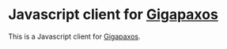 # Javascript client for [Gigapaxos](https://github.com/MobilityFirst/gigapaxos "Gigapaxos")

This is a Javascript client for [Gigapaxos](https://github.com/MobilityFirst/gigapaxos "Gigapaxos").